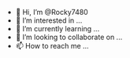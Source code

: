 - 👋 Hi, I’m @Rocky7480
- 👀 I’m interested in ...
- 🌱 I’m currently learning ...
- 💞️ I’m looking to collaborate on ...
- 📫 How to reach me ...

<!---
Rocky7480/Rocky7480 is a ✨ special ✨ repository because its `README.md` (this file) appears on your GitHub profile.
You can click the Preview link to take a look at your changes.
--->

